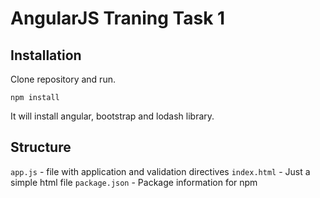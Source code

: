 AngularJS Traning Task 1
===
Installation
---
Clone repository and run. 
```
npm install
```
It will install angular, bootstrap and lodash library. 

Structure
---
`app.js` - file with application and validation directives 
`index.html` - Just a simple html file
`package.json` - Package information for npm